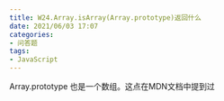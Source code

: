 ```yaml
---
title: W24.Array.isArray(Array.prototype)返回什么
date: 2021/06/03 17:07
categories: 
- 问答题
tags: 
- JavaScript
---
```


Array.prototype 也是一个数组。这点在MDN文档中提到过